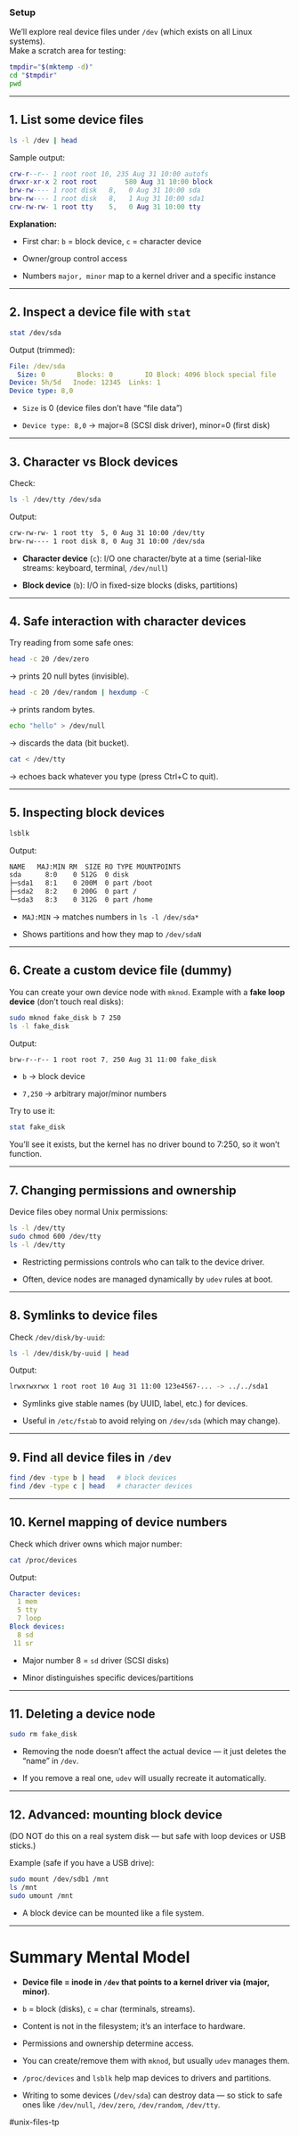 ### Setup

We’ll explore real device files under `/dev` (which exists on all Linux systems).  
Make a scratch area for testing:

```bash
tmpdir="$(mktemp -d)"
cd "$tmpdir"
pwd
```

---

## 1\. List some device files

```bash
ls -l /dev | head
```

Sample output:

```lua
crw-r--r-- 1 root root 10, 235 Aug 31 10:00 autofs
drwxr-xr-x 2 root root       580 Aug 31 10:00 block
brw-rw---- 1 root disk   8,   0 Aug 31 10:00 sda
brw-rw---- 1 root disk   8,   1 Aug 31 10:00 sda1
crw-rw-rw- 1 root tty    5,   0 Aug 31 10:00 tty
```

**Explanation:**

-   First char: `b` = block device, `c` = character device
    
-   Owner/group control access
    
-   Numbers `major, minor` map to a kernel driver and a specific instance
    

---

## 2\. Inspect a device file with `stat`

```bash
stat /dev/sda
```

Output (trimmed):

```yaml
File: /dev/sda
  Size: 0        Blocks: 0        IO Block: 4096 block special file
Device: 5h/5d   Inode: 12345  Links: 1
Device type: 8,0
```

-   `Size` is 0 (device files don’t have “file data”)
    
-   `Device type: 8,0` → major=8 (SCSI disk driver), minor=0 (first disk)
    

---

## 3\. Character vs Block devices

Check:

```bash
ls -l /dev/tty /dev/sda
```

Output:

```bash
crw-rw-rw- 1 root tty  5, 0 Aug 31 10:00 /dev/tty
brw-rw---- 1 root disk 8, 0 Aug 31 10:00 /dev/sda
```

-   **Character device** (`c`): I/O one character/byte at a time (serial-like streams: keyboard, terminal, `/dev/null`)
    
-   **Block device** (`b`): I/O in fixed-size blocks (disks, partitions)
    

---

## 4\. Safe interaction with character devices

Try reading from some safe ones:

```bash
head -c 20 /dev/zero
```

→ prints 20 null bytes (invisible).

```bash
head -c 20 /dev/random | hexdump -C
```

→ prints random bytes.

```bash
echo "hello" > /dev/null
```

→ discards the data (bit bucket).

```bash
cat < /dev/tty
```

→ echoes back whatever you type (press Ctrl+C to quit).

---

## 5\. Inspecting block devices

```bash
lsblk
```

Output:

```bash
NAME   MAJ:MIN RM  SIZE RO TYPE MOUNTPOINTS
sda      8:0    0 512G  0 disk 
├─sda1   8:1    0 200M  0 part /boot
├─sda2   8:2    0 200G  0 part /
└─sda3   8:3    0 312G  0 part /home
```

-   `MAJ:MIN` → matches numbers in `ls -l /dev/sda*`
    
-   Shows partitions and how they map to `/dev/sdaN`
    

---

## 6\. Create a custom device file (dummy)

You can create your own device node with `mknod`. Example with a **fake loop device** (don’t touch real disks):

```bash
sudo mknod fake_disk b 7 250
ls -l fake_disk
```

Output:

```css
brw-r--r-- 1 root root 7, 250 Aug 31 11:00 fake_disk
```

-   `b` → block device
    
-   `7,250` → arbitrary major/minor numbers
    

Try to use it:

```bash
stat fake_disk
```

You’ll see it exists, but the kernel has no driver bound to 7:250, so it won’t function.

---

## 7\. Changing permissions and ownership

Device files obey normal Unix permissions:

```bash
ls -l /dev/tty
sudo chmod 600 /dev/tty
ls -l /dev/tty
```

-   Restricting permissions controls who can talk to the device driver.
    
-   Often, device nodes are managed dynamically by `udev` rules at boot.
    

---

## 8\. Symlinks to device files

Check `/dev/disk/by-uuid`:

```bash
ls -l /dev/disk/by-uuid | head
```

Output:

```bash
lrwxrwxrwx 1 root root 10 Aug 31 11:00 123e4567-... -> ../../sda1
```

-   Symlinks give stable names (by UUID, label, etc.) for devices.
    
-   Useful in `/etc/fstab` to avoid relying on `/dev/sda` (which may change).
    

---

## 9\. Find all device files in `/dev`

```bash
find /dev -type b | head   # block devices
find /dev -type c | head   # character devices
```

---

## 10\. Kernel mapping of device numbers

Check which driver owns which major number:

```bash
cat /proc/devices
```

Output:

```yaml
Character devices:
  1 mem
  5 tty
  7 loop
Block devices:
  8 sd
 11 sr
```

-   Major number 8 = `sd` driver (SCSI disks)
    
-   Minor distinguishes specific devices/partitions
    

---

## 11\. Deleting a device node

```bash
sudo rm fake_disk
```

-   Removing the node doesn’t affect the actual device — it just deletes the “name” in `/dev`.
    
-   If you remove a real one, `udev` will usually recreate it automatically.
    

---

## 12\. Advanced: mounting block device

(DO NOT do this on a real system disk — but safe with loop devices or USB sticks.)

Example (safe if you have a USB drive):

```bash
sudo mount /dev/sdb1 /mnt
ls /mnt
sudo umount /mnt
```

-   A block device can be mounted like a file system.
    

---

# Summary Mental Model

-   **Device file = inode in `/dev` that points to a kernel driver via (major, minor)**.
    
-   `b` = block (disks), `c` = char (terminals, streams).
    
-   Content is not in the filesystem; it’s an interface to hardware.
    
-   Permissions and ownership determine access.
    
-   You can create/remove them with `mknod`, but usually `udev` manages them.
    
-   `/proc/devices` and `lsblk` help map devices to drivers and partitions.
    
-   Writing to some devices (`/dev/sda`) can destroy data — so stick to safe ones like `/dev/null`, `/dev/zero`, `/dev/random`, `/dev/tty`.


#unix-files-tp